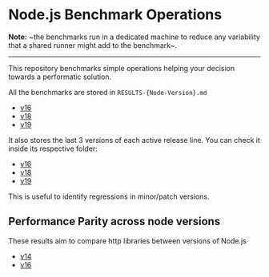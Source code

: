 # Node.js Benchmark Operations

**Note:** ~the benchmarks run in a dedicated machine to reduce any variability that a shared runner might add to the benchmark~.

---

This repository benchmarks simple operations helping your decision towards a performatic solution.

All the benchmarks are stored in `RESULTS-{Node-Version}.md`

- [v16](./RESULTS-v16.md)
- [v18](./RESULTS-v18.md)
- [v19](./RESULTS-v19.md)

It also stores the last 3 versions of each active release line. You can check it inside its respective folder:

- [v16](./v16)
- [v18](./v18)
- [v19](./v19)

This is useful to identify regressions in minor/patch versions.

## Performance Parity across node versions

These results aim to compare http libraries between versions of Node.js

- [v14](./RESULTS-HTTP-v14.md)
- [v16](./RESULTS-HTTP-v16.md)
